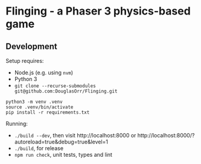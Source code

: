 # Flinging - a Phaser 3 physics-based game


## Development

Setup requires:

 - Node.js (e.g. using `nvm`)
 - Python 3
 - `git clone --recurse-submodules git@github.com:DouglasOrr/Flinging.git`

```shell
python3 -m venv .venv
source .venv/bin/activate
pip install -r requirements.txt
```

Running:

 - `./build --dev`, then visit http://localhost:8000 or http://localhost:8000/?autoreload=true&debug=true&level=1
 - `./build`, for release
 - `npm run check`, unit tests, types and lint
